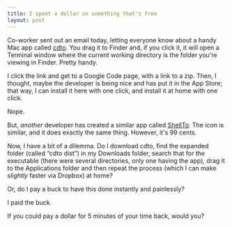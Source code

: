 ```yaml
--- 
title: I spent a dollar on something that's free
layout: post
---
```


Co-worker sent out an email today, letting everyone know about a handy Mac app called [cdto][cdto].  You drag it to Finder and, if you
click it, it will open a Terminal window where the current working directory is the folder you're viewing in Finder.  Pretty handy.

<!-- more -->

I click the link and get to a Google Code page, with a link to a zip.  Then, I thought, maybe the developer is being nice and has put
it in the App Store; that way, I can install it here with one click, and install it at home with one click.

Nope.

But, *another* developer has created a similar app called [ShellTo][shellto].  The icon is similar, and it does exactly the same
thing.  However, it's 99 cents.

Now, I have a bit of a dilemma.  Do I download cdto, find the expanded folder (called “cdto dist”) in my 
Downloads folder, search that for the executable (there were several directories, only one having the app),
drag it to the Applications folder and then repeat the process (which I can make *slightly* faster via Dropbox) at home?

Or, do I pay a buck to have this done instantly and painlessly?

I paid the buck.

If you could pay a dollar for 5 minutes of your time back, would you?

[cdto]:http://code.google.com/p/cdto/
[shellto]:http://inscopeapps.com/#shellto
